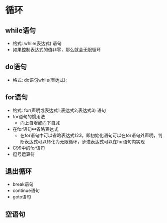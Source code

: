 # 循环
## while语句
- 格式: while(表达式) 语句
- 如果控制表达式的值非零，那么就会无限循环
## do语句
- 格式: do语句while(表达式);
## for语句
- 格式: for(声明或表达式1;表达式2;表达式3) 语句 
- for语句的惯用法
    - 向上自增或向下自减
- 在for语句中省略表达式
    - 在for语句中可以省略表达式123，即初始化语句可以在for语句外声明，判断表达式可以转化为无限循环，步进表达式可以在for语句内实现
- C99中的for语句
- 逗号运算符
## 退出循环
- break语句
- continue语句
- goto语句
## 空语句